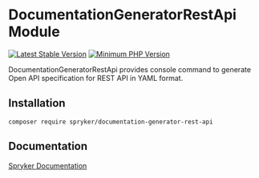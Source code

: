 # DocumentationGeneratorRestApi Module
[![Latest Stable Version](https://poser.pugx.org/spryker/documentation-generator-rest-api/v/stable.svg)](https://packagist.org/packages/spryker/documentation-generator-rest-api)
[![Minimum PHP Version](https://img.shields.io/badge/php-%3E%3D%208.3-8892BF.svg)](https://php.net/)

DocumentationGeneratorRestApi provides console command to generate Open API specification for REST API in YAML format.

## Installation

```
composer require spryker/documentation-generator-rest-api
```

## Documentation

[Spryker Documentation](https://docs.spryker.com)
